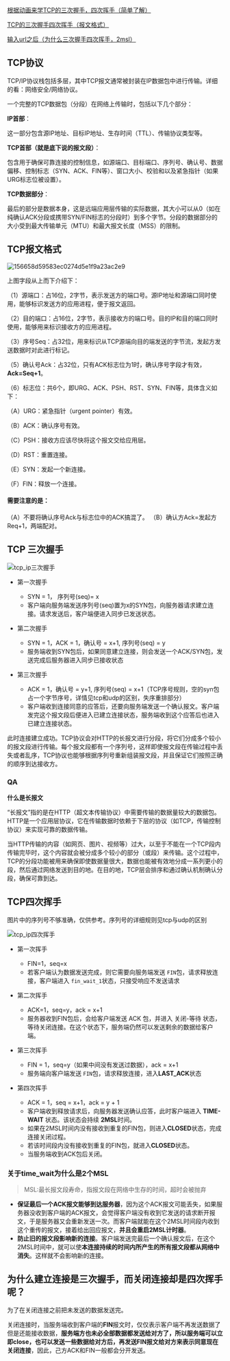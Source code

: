 [根据动画来学TCP的三次握手，四次挥手（简单了解）](https://juejin.im/post/5b29d2c4e51d4558b80b1d8c#heading-0)

[TCP的三次握手四次挥手（报文格式）](https://juejin.im/post/5a0444d45188255ea95b66bc)

[输入url之后（为什么三次握手四次挥手，2msl）](https://juejin.im/post/5cc573c85188252e741ccbb6)

## TCP协议

TCP/IP协议栈包括多层，其中TCP报文通常被封装在IP数据包中进行传输。详细的看：网络安全/网络协议。

一个完整的TCP数据包（分段）在网络上传输时，包括以下几个部分：

**IP首部**：

这一部分包含源IP地址、目标IP地址、生存时间（TTL）、传输协议类型等。

**TCP首部（就是底下说的报文段）**：

包含用于确保可靠连接的控制信息，如源端口、目标端口、序列号、确认号、数据偏移、控制标志（SYN、ACK、FIN等）、窗口大小、校验和以及紧急指针（如果URG标志位被设置）。

**TCP数据部分**：

最后的部分是数据本身，这是远端应用层传输的实际数据，其大小可以从0（如在纯确认ACK分段或携带SYN/FIN标志的分段时）到多个字节。分段的数据部分的大小受到最大传输单元（MTU）和最大报文长度（MSS）的限制。

## TCP报文格式

![156658d59583ec0274d5e1f9a23ac2e9](images/5C293AF2AE6E0734F59F0EA1EA30A0D8.jpg)

上图字段从上而下介绍下：

（1）源端口：占16位，2字节，表示发送方的端口号。源IP地址和源端口同时使用，能够标识发送方的应用进程，便于报文返回。

（2）目的端口：占16位，2字节，表示接收方的端口号。目的IP和目的端口同时使用，能够用来标识接收方的应用进程。

（3）序号Seq：占32位，用来标识从TCP源端向目的端发送的字节流，发起方发送数据时对此进行标记。

（5）确认号Ack：占32位，只有ACK标志位为1时，确认序号字段才有效，**Ack=Seq+1**。

（6）标志位：共6个，即URG、ACK、PSH、RST、SYN、FIN等，具体含义如下：

（A）URG：紧急指针（urgent pointer）有效。

（B）ACK：确认序号有效。

（C）PSH：接收方应该尽快将这个报文交给应用层。

（D）RST：重置连接。

（E）SYN：发起一个新连接。

（F）FIN：释放一个连接。

#### 需要注意的是：

（A）不要将确认序号Ack与标志位中的ACK搞混了。
（B）确认方Ack=发起方Req+1，两端配对。

## TCP 三次握手

![tcp_ip三次握手](images/tcp_ip三次握手.png)

- 第一次握手

  - SYN = 1， 序列号(seq)= x
  - 客户端向服务端发送序列号(seq)置为x的SYN包，向服务器请求建立连接。请求发送后，客户端便进入同步已发送状态。
- 第二次握手

  - SYN = 1，ACK = 1，确认号 = x+1, 序列号(seq) = y
  - 服务端收到SYN包后，如果同意建立连接，则会发送一个ACK/SYN包，发送完成后服务器进入同步已接收状态
- 第三次握手

  - ACK = 1，确认号 = y+1, 序列号(seq) = x+1（TCP序号规则，空的syn包占一个字节序号，详情见tcp和udp的区别，失序重排部分）
  - 客户端收到连接同意的应答后，还要向服务端发送一个确认报文。客户端发完这个报文段后便进入已建立连接状态，服务端收到这个应答后也进入已建立连接状态。

此时连接建立成功。TCP协议会对HTTP的长报文进行分段，将它们分成多个较小的报文段进行传输。每个报文段都有一个序列号，这样即使报文段在传输过程中丢失或者乱序，TCP协议也能够根据序列号重新组装报文段，并且保证它们按照正确的顺序到达接收方。

### QA

**什么是长报文**

“长报文”指的是在HTTP（超文本传输协议）中需要传输的数据量较大的数据包。HTTP是一个应用层协议，它在传输数据时依赖于下层的协议（如TCP，传输控制协议）来实现可靠的数据传输。

当HTTP传输的内容（如网页、图片、视频等）过大，以至于不能在一个TCP段内传输完毕时，这个内容就会被分成多个较小的部分（或段）来传输。这个过程中，TCP的分段功能被用来确保即使数据量很大，数据也能被有效地分成一系列更小的段，然后通过网络发送到目的地。在目的地，TCP层会排序和通过确认机制确认分段，确保可靠到达。

## TCP四次挥手

图片中的序列号不够准确，仅供参考。序列号的详细规则见tcp与udp的区别

![tcp_ip四次挥手](images/tcp_ip四次挥手.png)

- 第一次挥手

  - FIN=1，seq=x
  - 若客户端认为数据发送完成，则它需要向服务端发送 `FIN`包，请求释放连接，客户端进入 `fin_wait_1`状态，只接受响应不发送请求
- 第二次挥手

  - ACK=1，seq=y，ack = x+1
  - 服务器收到FIN包后，会给客户端发送 ACK 包，并进入 关闭-等待 状态，等待关闭连接。在这个状态下，服务端仍然可以发送剩余的数据给客户端。
- 第三次挥手

  - FIN = 1，seq=y（如果中间没有发送过数据），ack = x+1
  - 服务端向客户端发送 `FIN`包，请求释放连接，进入**LAST_ACK**状态
- 第四次挥手

  - ACK = 1，seq = x+1，ack = y + 1
  - 客户端收到释放请求后，向服务器发送确认应答，此时客户端进入 **TIME-WAIT** 状态。该状态会持续 **2MSL**时间。
  - 如果在2MSL时间内没有接收到重复的FIN包，则进入**CLOSED**状态，完成连接关闭过程。
  - 若该时间段内没有接收到重复的FIN包，就进入**CLOSED**状态。
  - 当服务端收到ACK包后关闭。

### 关于time_wait为什么是2个MSL

> MSL:最长报文段寿命，指报文段在网络中生存的时间，超时会被抛弃

- **保证最后一个ACK报文能够到达服务器**，因为这个ACK报文可能丢失，如果服务器没收到客户端的ACK报文，会觉得客户端没有收到它发送的请求断开报文，于是服务器又会重新发送一次。而客户端就能在这个2MSL时间段内收到这个重传的报文，接着给出回应报文，**并且会重启2MSL计时器**。
- **防止旧的报文段影响新的连接**。客户端发送完最后一个确认报文后，在这个2MSL时间中，就可以使**本连接持续的时间内所产生的所有报文段都从网络中消失**。这样就不会影响新的连接。

## 为什么建立连接是三次握手，而关闭连接却是四次挥手呢？

为了在关闭连接之前把未发送的数据发送完。

关闭连接时，当服务端收到客户端的**FIN**报文时，仅仅表示客户端不再发送数据了但是还能接收数据，**服务端方也未必全部数据都发送给对方了，所以服务端可以立即close，也可以发送一些数据给对方后，再发送FIN报文给对方来表示同意现在关闭连接**，因此，己方ACK和FIN一般都会分开发送。
